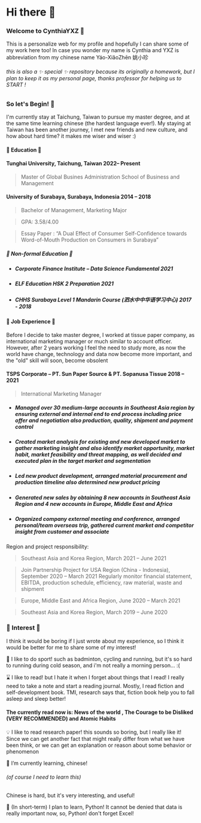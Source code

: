 # Hi there 👋

### Welcome to CynthiaYXZ 👻

This is a personalize web for my profile and hopefully I can share some of my work here too!
In case you wonder my name is Cynthia and YXZ is abbreviation from my chinese name Yáo-XiǎoZhēn 姚小珍 
###### this is also a ✨ _special_ ✨ repository because its originally a homework, but I plan to keep it as my personal page, thanks professor for helping us to START !


### So let's Begin! 🚀
I'm currently stay at Taichung, Taiwan to pursue my master degree, and at the same time learning chinese (the hardest language ever!). My staying at Taiwan has been another journey, I met new friends and new culture, and how about hard time? it makes me wiser and wiser :)
#### 🏫 Education 🏫
#### Tunghai University, Taichung, Taiwan	                2022– Present
> Master of Global Busines Administration School of Business and Management

#### University of Surabaya, Surabaya, Indonesia 	                2014 – 2018
> Bachelor of Management, Marketing Major

> GPA: 3.58/4.00

> Essay Paper	: “A Dual Effect of Consumer Self-Confidence towards Word-of-Mouth Production on Consumers in Surabaya”

##### 🏡 Non-formal Education 🏡
- ##### Corporate Finance Institute – Data Science Fundamental 	2021
- ##### ELF Education HSK 2 Preparation 	2021
- ##### CHHS Surabaya Level 1 Mandarin Course (泗水中中华语学习中心)	2017 - 2018

#### 🏢 Job Experience 🏢
Before I decide to take master degree, I worked at tissue paper company, as international marketing manager or much similar to account officer. However, after 2 years working I feel the need to study more, as now the world have change, technology and data now become more important, and the "old" skill will soon, become obsolent

#### TSPS Corporate – PT. Sun Paper Source & PT. Sopanusa Tissue	2018 – 2021
> International Marketing Manager 
- ##### Managed over 30 medium-large accounts in Southeast Asia region by ensuring external and internal end to end process including price offer and negotiation also production, quality, shipment and payment control
- #####	Created market analysis for existing and new developed market to gather marketing insight and also identify market opportunity, market habit, market feasibility and threat mapping, as well decided and executed plan in the target market and segmentation
- #####	Led new product development, arranged material procurement and production timeline also determined new product pricing 
- #####	Generated new sales by obtaining 8 new accounts in Southeast Asia Region and 4 new accounts in Europe, Middle East and Africa
- #####	Organized company external meeting and conference, arranged personal/team overseas trip, gathered current market and competitor insight from customer and associate

Region and project responsibility:

> Southeast Asia and Korea Region, March 2021 – June 2021 			

> Join Partnership Project	for USA Region (China - Indonesia), September 2020 – March 2021
    Regularly monitor financial statement, EBITDA, production 		schedule, efficiency, raw material, waste and shipment

> Europe, Middle East and Africa Region, June 2020 – March 2021	

> Southeast Asia and Korea Region, March 2019 – June 2020

### 🌅 Interest 🌅
I think it would be boring if I just wrote about my experience, so I think it would be better for me to share some of my interest!

🎾 I like to do sport! such as badminton, cycling and running, but it's so hard to running during cold season, and i'm not really a morning person... :(

⌛ I like to read! but I hate it when I forget about things that I read! I really need to take a note and start a reading journal. Mostly, I read fiction and self-development book. TMI, research says that, fiction book help you to fall asleep and sleep better!

#### The currently read now is: News of the world , The Courage to be Disliked (VERY RECOMMENDED) and Atomic Habits 

💡 I like to read research paper! this sounds so boring, but I really like it! Since we can get another fact that might really differ from what we have been think, or we can get an explanation or reason about some behavior or phenomenon

🌱 I’m currently learning, chinese! 
###### (of course I need to learn this) 
Chinese is hard, but it's very interesting, and useful!

🌱 (In short-term) I plan to learn, Python!
It cannot be denied that data is really important now, so, Python! don't forget Excel!

